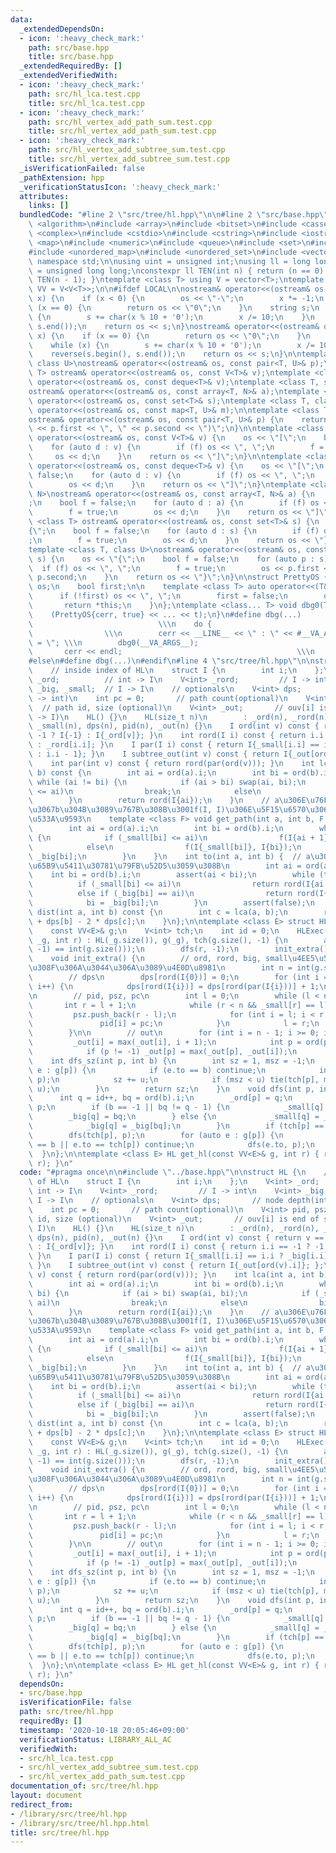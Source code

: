 ```yaml
---
data:
  _extendedDependsOn:
  - icon: ':heavy_check_mark:'
    path: src/base.hpp
    title: src/base.hpp
  _extendedRequiredBy: []
  _extendedVerifiedWith:
  - icon: ':heavy_check_mark:'
    path: src/hl_lca.test.cpp
    title: src/hl_lca.test.cpp
  - icon: ':heavy_check_mark:'
    path: src/hl_vertex_add_path_sum.test.cpp
    title: src/hl_vertex_add_path_sum.test.cpp
  - icon: ':heavy_check_mark:'
    path: src/hl_vertex_add_subtree_sum.test.cpp
    title: src/hl_vertex_add_subtree_sum.test.cpp
  _isVerificationFailed: false
  _pathExtension: hpp
  _verificationStatusIcon: ':heavy_check_mark:'
  attributes:
    links: []
  bundledCode: "#line 2 \"src/tree/hl.hpp\"\n\n#line 2 \"src/base.hpp\"\n#include\
    \ <algorithm>\n#include <array>\n#include <bitset>\n#include <cassert>\n#include\
    \ <complex>\n#include <cstdio>\n#include <cstring>\n#include <iostream>\n#include\
    \ <map>\n#include <numeric>\n#include <queue>\n#include <set>\n#include <string>\n\
    #include <unordered_map>\n#include <unordered_set>\n#include <vector>\n\nusing\
    \ namespace std;\n\nusing uint = unsigned int;\nusing ll = long long;\nusing ull\
    \ = unsigned long long;\nconstexpr ll TEN(int n) { return (n == 0) ? 1 : 10 *\
    \ TEN(n - 1); }\ntemplate <class T> using V = vector<T>;\ntemplate <class T> using\
    \ VV = V<V<T>>;\n\n#ifdef LOCAL\n\nostream& operator<<(ostream& os, __int128_t\
    \ x) {\n    if (x < 0) {\n        os << \"-\";\n        x *= -1;\n    }\n    if\
    \ (x == 0) {\n        return os << \"0\";\n    }\n    string s;\n    while (x)\
    \ {\n        s += char(x % 10 + '0');\n        x /= 10;\n    }\n    reverse(s.begin(),\
    \ s.end());\n    return os << s;\n}\nostream& operator<<(ostream& os, __uint128_t\
    \ x) {\n    if (x == 0) {\n        return os << \"0\";\n    }\n    string s;\n\
    \    while (x) {\n        s += char(x % 10 + '0');\n        x /= 10;\n    }\n\
    \    reverse(s.begin(), s.end());\n    return os << s;\n}\n\ntemplate <class T,\
    \ class U>\nostream& operator<<(ostream& os, const pair<T, U>& p);\ntemplate <class\
    \ T> ostream& operator<<(ostream& os, const V<T>& v);\ntemplate <class T> ostream&\
    \ operator<<(ostream& os, const deque<T>& v);\ntemplate <class T, size_t N>\n\
    ostream& operator<<(ostream& os, const array<T, N>& a);\ntemplate <class T> ostream&\
    \ operator<<(ostream& os, const set<T>& s);\ntemplate <class T, class U>\nostream&\
    \ operator<<(ostream& os, const map<T, U>& m);\n\ntemplate <class T, class U>\n\
    ostream& operator<<(ostream& os, const pair<T, U>& p) {\n    return os << \"P(\"\
    \ << p.first << \", \" << p.second << \")\";\n}\n\ntemplate <class T> ostream&\
    \ operator<<(ostream& os, const V<T>& v) {\n    os << \"[\";\n    bool f = false;\n\
    \    for (auto d : v) {\n        if (f) os << \", \";\n        f = true;\n   \
    \     os << d;\n    }\n    return os << \"]\";\n}\n\ntemplate <class T> ostream&\
    \ operator<<(ostream& os, const deque<T>& v) {\n    os << \"[\";\n    bool f =\
    \ false;\n    for (auto d : v) {\n        if (f) os << \", \";\n        f = true;\n\
    \        os << d;\n    }\n    return os << \"]\";\n}\ntemplate <class T, size_t\
    \ N>\nostream& operator<<(ostream& os, const array<T, N>& a) {\n    os << \"[\"\
    ;\n    bool f = false;\n    for (auto d : a) {\n        if (f) os << \", \";\n\
    \        f = true;\n        os << d;\n    }\n    return os << \"]\";\n}\n\ntemplate\
    \ <class T> ostream& operator<<(ostream& os, const set<T>& s) {\n    os << \"\
    {\";\n    bool f = false;\n    for (auto d : s) {\n        if (f) os << \", \"\
    ;\n        f = true;\n        os << d;\n    }\n    return os << \"}\";\n}\n\n\
    template <class T, class U>\nostream& operator<<(ostream& os, const map<T, U>&\
    \ s) {\n    os << \"{\";\n    bool f = false;\n    for (auto p : s) {\n      \
    \  if (f) os << \", \";\n        f = true;\n        os << p.first << \": \" <<\
    \ p.second;\n    }\n    return os << \"}\";\n}\n\nstruct PrettyOS {\n    ostream&\
    \ os;\n    bool first;\n\n    template <class T> auto operator<<(T&& x) {\n  \
    \      if (!first) os << \", \";\n        first = false;\n        os << x;\n \
    \       return *this;\n    }\n};\ntemplate <class... T> void dbg0(T&&... t) {\n\
    \    (PrettyOS{cerr, true} << ... << t);\n}\n#define dbg(...)                \
    \                            \\\n    do {                                    \
    \                \\\n        cerr << __LINE__ << \" : \" << #__VA_ARGS__ << \"\
    \ = \"; \\\n        dbg0(__VA_ARGS__);                                  \\\n \
    \       cerr << endl;                                       \\\n    } while (false);\n\
    #else\n#define dbg(...)\n#endif\n#line 4 \"src/tree/hl.hpp\"\n\nstruct HL {\n\
    \    // inside index of HL\n    struct I {\n        int i;\n    };\n    V<int>\
    \ _ord;          // int -> I\n    V<int> _rord;         // I -> int\n    V<int>\
    \ _big, _small;  // I -> I\n    // optionals\n    V<int> dps;       // node depth(int\
    \ -> int)\n    int pc = 0;       // path count(optional)\n    V<int> pid, psz;\
    \  // path id, size (optional)\n    V<int> _out;       // ouv[i] is end of subtree(I\
    \ -> I)\n    HL() {}\n    HL(size_t n)\n        : _ord(n), _rord(n), _big(n),\
    \ _small(n), dps(n), pid(n), _out(n) {}\n    I ord(int v) const { return v ==\
    \ -1 ? I{-1} : I{_ord[v]}; }\n    int rord(I i) const { return i.i == -1 ? -1\
    \ : _rord[i.i]; }\n    I par(I i) const { return I{_small[i.i] == i.i ? _big[i.i]\
    \ : i.i - 1}; }\n    I subtree_out(int v) const { return I{_out[ord(v).i]}; };\n\
    \    int par(int v) const { return rord(par(ord(v))); }\n    int lca(int a, int\
    \ b) const {\n        int ai = ord(a).i;\n        int bi = ord(b).i;\n       \
    \ while (ai != bi) {\n            if (ai > bi) swap(ai, bi);\n            if (_small[bi]\
    \ <= ai)\n                break;\n            else\n                bi = _big[bi];\n\
    \        }\n        return rord(I{ai});\n    }\n    // a\u306E\u76F4\u524D\u307E\
    \u3067b\u304B\u3089\u767B\u308B\u3001f(I, I)\u306E\u5F15\u6570\u306F\u4E21\u9589\
    \u533A\u9593\n    template <class F> void get_path(int a, int b, F f) const {\n\
    \        int ai = ord(a).i;\n        int bi = ord(b).i;\n        while (ai < bi)\
    \ {\n            if (_small[bi] <= ai)\n                f(I{ai + 1}, I{bi});\n\
    \            else\n                f(I{_small[bi]}, I{bi});\n            bi =\
    \ _big[bi];\n        }\n    }\n    int to(int a, int b) {  // a\u304B\u3089b\u306E\
    \u65B9\u5411\u30781\u79FB\u52D5\u3059\u308B\n        int ai = ord(a).i;\n    \
    \    int bi = ord(b).i;\n        assert(ai < bi);\n        while (true) {\n  \
    \          if (_small[bi] <= ai)\n                return rord(I{ai + 1});\n  \
    \          else if (_big[bi] == ai)\n                return rord(I{_small[bi]});\n\
    \            bi = _big[bi];\n        }\n        assert(false);\n    }\n    int\
    \ dist(int a, int b) const {\n        int c = lca(a, b);\n        return dps[a]\
    \ + dps[b] - 2 * dps[c];\n    }\n};\n\ntemplate <class E> struct HLExec : HL {\n\
    \    const VV<E>& g;\n    V<int> tch;\n    int id = 0;\n    HLExec(const VV<E>&\
    \ _g, int r) : HL(_g.size()), g(_g), tch(g.size(), -1) {\n        assert(dfs_sz(r,\
    \ -1) == int(g.size()));\n        dfs(r, -1);\n        init_extra();\n    }\n\
    \    void init_extra() {\n        // ord, rord, big, small\u4EE5\u5916\u3092\u4F7F\
    \u308F\u306A\u3044\u306A\u3089\u4E0D\u8981\n        int n = int(g.size());\n\n\
    \        // dps\n        dps[rord(I{0})] = 0;\n        for (int i = 1; i < n;\
    \ i++) {\n            dps[rord(I{i})] = dps[rord(par(I{i}))] + 1;\n        }\n\
    \n        // pid, psz, pc\n        int l = 0;\n        while (l < n) {\n     \
    \       int r = l + 1;\n            while (r < n && _small[r] == l) r++;\n   \
    \         psz.push_back(r - l);\n            for (int i = l; i < r; i++) {\n \
    \               pid[i] = pc;\n            }\n            l = r;\n            pc++;\n\
    \        }\n\n        // out\n        for (int i = n - 1; i >= 0; i--) {\n   \
    \         _out[i] = max(_out[i], i + 1);\n            int p = ord(par(rord(I{i}))).i;\n\
    \            if (p != -1) _out[p] = max(_out[p], _out[i]);\n        }\n    }\n\
    \    int dfs_sz(int p, int b) {\n        int sz = 1, msz = -1;\n        for (auto\
    \ e : g[p]) {\n            if (e.to == b) continue;\n            int u = dfs_sz(e.to,\
    \ p);\n            sz += u;\n            if (msz < u) tie(tch[p], msz) = make_pair(e.to,\
    \ u);\n        }\n        return sz;\n    }\n    void dfs(int p, int b) {\n  \
    \      int q = id++, bq = ord(b).i;\n        _ord[p] = q;\n        _rord[q] =\
    \ p;\n        if (b == -1 || bq != q - 1) {\n            _small[q] = q;\n    \
    \        _big[q] = bq;\n        } else {\n            _small[q] = _small[bq];\n\
    \            _big[q] = _big[bq];\n        }\n        if (tch[p] == -1) return;\n\
    \        dfs(tch[p], p);\n        for (auto e : g[p]) {\n            if (e.to\
    \ == b || e.to == tch[p]) continue;\n            dfs(e.to, p);\n        }\n  \
    \  }\n};\n\ntemplate <class E> HL get_hl(const VV<E>& g, int r) { return HLExec<E>(g,\
    \ r); }\n"
  code: "#pragma once\n\n#include \"../base.hpp\"\n\nstruct HL {\n    // inside index\
    \ of HL\n    struct I {\n        int i;\n    };\n    V<int> _ord;          //\
    \ int -> I\n    V<int> _rord;         // I -> int\n    V<int> _big, _small;  //\
    \ I -> I\n    // optionals\n    V<int> dps;       // node depth(int -> int)\n\
    \    int pc = 0;       // path count(optional)\n    V<int> pid, psz;  // path\
    \ id, size (optional)\n    V<int> _out;       // ouv[i] is end of subtree(I ->\
    \ I)\n    HL() {}\n    HL(size_t n)\n        : _ord(n), _rord(n), _big(n), _small(n),\
    \ dps(n), pid(n), _out(n) {}\n    I ord(int v) const { return v == -1 ? I{-1}\
    \ : I{_ord[v]}; }\n    int rord(I i) const { return i.i == -1 ? -1 : _rord[i.i];\
    \ }\n    I par(I i) const { return I{_small[i.i] == i.i ? _big[i.i] : i.i - 1};\
    \ }\n    I subtree_out(int v) const { return I{_out[ord(v).i]}; };\n    int par(int\
    \ v) const { return rord(par(ord(v))); }\n    int lca(int a, int b) const {\n\
    \        int ai = ord(a).i;\n        int bi = ord(b).i;\n        while (ai !=\
    \ bi) {\n            if (ai > bi) swap(ai, bi);\n            if (_small[bi] <=\
    \ ai)\n                break;\n            else\n                bi = _big[bi];\n\
    \        }\n        return rord(I{ai});\n    }\n    // a\u306E\u76F4\u524D\u307E\
    \u3067b\u304B\u3089\u767B\u308B\u3001f(I, I)\u306E\u5F15\u6570\u306F\u4E21\u9589\
    \u533A\u9593\n    template <class F> void get_path(int a, int b, F f) const {\n\
    \        int ai = ord(a).i;\n        int bi = ord(b).i;\n        while (ai < bi)\
    \ {\n            if (_small[bi] <= ai)\n                f(I{ai + 1}, I{bi});\n\
    \            else\n                f(I{_small[bi]}, I{bi});\n            bi =\
    \ _big[bi];\n        }\n    }\n    int to(int a, int b) {  // a\u304B\u3089b\u306E\
    \u65B9\u5411\u30781\u79FB\u52D5\u3059\u308B\n        int ai = ord(a).i;\n    \
    \    int bi = ord(b).i;\n        assert(ai < bi);\n        while (true) {\n  \
    \          if (_small[bi] <= ai)\n                return rord(I{ai + 1});\n  \
    \          else if (_big[bi] == ai)\n                return rord(I{_small[bi]});\n\
    \            bi = _big[bi];\n        }\n        assert(false);\n    }\n    int\
    \ dist(int a, int b) const {\n        int c = lca(a, b);\n        return dps[a]\
    \ + dps[b] - 2 * dps[c];\n    }\n};\n\ntemplate <class E> struct HLExec : HL {\n\
    \    const VV<E>& g;\n    V<int> tch;\n    int id = 0;\n    HLExec(const VV<E>&\
    \ _g, int r) : HL(_g.size()), g(_g), tch(g.size(), -1) {\n        assert(dfs_sz(r,\
    \ -1) == int(g.size()));\n        dfs(r, -1);\n        init_extra();\n    }\n\
    \    void init_extra() {\n        // ord, rord, big, small\u4EE5\u5916\u3092\u4F7F\
    \u308F\u306A\u3044\u306A\u3089\u4E0D\u8981\n        int n = int(g.size());\n\n\
    \        // dps\n        dps[rord(I{0})] = 0;\n        for (int i = 1; i < n;\
    \ i++) {\n            dps[rord(I{i})] = dps[rord(par(I{i}))] + 1;\n        }\n\
    \n        // pid, psz, pc\n        int l = 0;\n        while (l < n) {\n     \
    \       int r = l + 1;\n            while (r < n && _small[r] == l) r++;\n   \
    \         psz.push_back(r - l);\n            for (int i = l; i < r; i++) {\n \
    \               pid[i] = pc;\n            }\n            l = r;\n            pc++;\n\
    \        }\n\n        // out\n        for (int i = n - 1; i >= 0; i--) {\n   \
    \         _out[i] = max(_out[i], i + 1);\n            int p = ord(par(rord(I{i}))).i;\n\
    \            if (p != -1) _out[p] = max(_out[p], _out[i]);\n        }\n    }\n\
    \    int dfs_sz(int p, int b) {\n        int sz = 1, msz = -1;\n        for (auto\
    \ e : g[p]) {\n            if (e.to == b) continue;\n            int u = dfs_sz(e.to,\
    \ p);\n            sz += u;\n            if (msz < u) tie(tch[p], msz) = make_pair(e.to,\
    \ u);\n        }\n        return sz;\n    }\n    void dfs(int p, int b) {\n  \
    \      int q = id++, bq = ord(b).i;\n        _ord[p] = q;\n        _rord[q] =\
    \ p;\n        if (b == -1 || bq != q - 1) {\n            _small[q] = q;\n    \
    \        _big[q] = bq;\n        } else {\n            _small[q] = _small[bq];\n\
    \            _big[q] = _big[bq];\n        }\n        if (tch[p] == -1) return;\n\
    \        dfs(tch[p], p);\n        for (auto e : g[p]) {\n            if (e.to\
    \ == b || e.to == tch[p]) continue;\n            dfs(e.to, p);\n        }\n  \
    \  }\n};\n\ntemplate <class E> HL get_hl(const VV<E>& g, int r) { return HLExec<E>(g,\
    \ r); }\n"
  dependsOn:
  - src/base.hpp
  isVerificationFile: false
  path: src/tree/hl.hpp
  requiredBy: []
  timestamp: '2020-10-18 20:05:46+09:00'
  verificationStatus: LIBRARY_ALL_AC
  verifiedWith:
  - src/hl_lca.test.cpp
  - src/hl_vertex_add_subtree_sum.test.cpp
  - src/hl_vertex_add_path_sum.test.cpp
documentation_of: src/tree/hl.hpp
layout: document
redirect_from:
- /library/src/tree/hl.hpp
- /library/src/tree/hl.hpp.html
title: src/tree/hl.hpp
---
```

